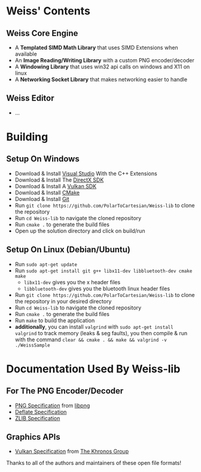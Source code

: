 # Weiss' Contents

## Weiss Core Engine

+ A **Templated SIMD Math Library** that uses SIMD Extensions when available
+ An **Image Reading/Writing Library** with a custom PNG encoder/decoder
+ A **Windowing Library** that uses win32 api calls on windows and X11 on linux
+ A **Networking Socket Library** that makes networking easier to handle

## Weiss Editor

+ ...

# Building

## Setup On Windows

+ Download & Install [Visual Studio](https://visualstudio.microsoft.com/downloads) With the C++ Extensions
+ Download & Install The [DirectX SDK](https://www.microsoft.com/en-us/download/details.aspx?id=6812)
+ Download & Install A [Vulkan SDK](https://vulkan.lunarg.com/)
+ Download & Install [CMake](https://cmake.org/download/)
+ Download & Install [Git](https://git-scm.com/)
+ Run ```git clone https://github.com/PolarToCartesian/Weiss-lib``` to clone the repository
+ Run ```cd Weiss-lib``` to navigate the cloned repository
+ Run ```cmake .``` to generate the build files
+ Open up the solution directory and click on build/run

## Setup On Linux (Debian/Ubuntu)

+ Run ```sudo apt-get update```
+ Run ```sudo apt-get install git g++ libx11-dev libbluetooth-dev cmake make```
  * ```libx11-dev``` gives you the x header files
  * ```libbluetooth-dev``` gives you the bluetooth linux header files
+ Run ```git clone https://github.com/PolarToCartesian/Weiss-lib``` to clone the repository in your desired directory
+ Run ```cd Weiss-lib``` to navigate the cloned repository
+ Run ```cmake .``` to generate the build files
+ Run ```make``` to build the application
+ **__additionally__**, you can install ```valgrind``` with ```sudo apt-get install valgrind``` to track memory (leaks & seg faults), you then compile & run with the command ```clear && cmake . && make && valgrind -v ./WeissSample```

# Documentation Used By Weiss-lib

## For The PNG Encoder/Decoder

+ [PNG Specification](libpng-png-1.2.pdf) from [libpng](http://www.libpng.org/pub/png/)
+ [Deflate Specification](DEFLATE-rfc1951.pdf)
+ [ZLIB Specification](ZLIB-rfc1950.pdf)

## Graphics APIs

+ [Vulkan Specification](vkspec.pdf) from [The Khronos Group](https://www.khronos.org/)

Thanks to all of the authors and maintainers of these open file formats!
